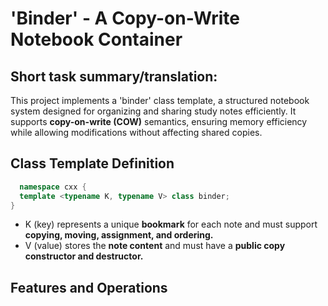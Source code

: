 # 'Binder' - A Copy-on-Write Notebook Container

## Short task summary/translation:

This project implements a 'binder' class template, a structured notebook system designed for organizing and sharing study notes efficiently. It supports **copy-on-write (COW)** semantics, ensuring memory efficiency while allowing modifications without affecting shared copies.

## Class Template Definition

```cpp
  namespace cxx {
  template <typename K, typename V> class binder;
}
```
- K (key) represents a unique **bookmark** for each note and must support **copying, moving, assignment, and ordering.**
- V (value) stores the **note content** and must have a **public copy constructor and destructor.**

## Features and Operations
